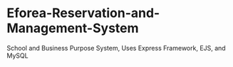 # Eforea-Reservation-and-Management-System
School and Business Purpose System, Uses Express Framework, EJS, and MySQL
